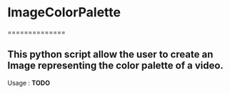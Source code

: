 # ImageColorPalette
==============

This python script allow the user to create an Image representing the color palette of a video.
--------------
Usage :
  **TODO**
